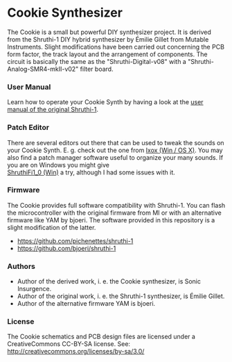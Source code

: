 # Cookie Synthesizer

The Cookie is a small but powerful DIY synthesizer project.
It is derived from the Shruthi-1 DIY hybrid synthesizer by Émilie Gillet 
from Mutable Instruments. 
Slight modifications have been carried out concerning the PCB form factor, the track layout 
and the arrangement of components. 
The circuit is basically the same as the "Shruthi-Digital-v08" with a "Shruthi-Analog-SMR4-mkII-v02" 
filter board.


### User Manual
Learn how to operate your Cookie Synth by having a look at the 
[user manual of the original Shruthi-1](https://mutable-instruments.net/archive/shruthi/manual/).


### Patch Editor
There are several editors out there that can be used to tweak the sounds on your Cookie Synth. 
E. g. check out the one from 
[Ixox (Win / OS X)](https://github.com/Ixox/Shruthi-And-Ambika-Editors/releases).
You may also find a patch manager software useful to organize your many sounds. 
If you are on Windows you might give  
[ShruthiFi1_0 (Win)](https://sites.google.com/site/thesonicfunk/programs) a try, although 
I had some issues with it.


### Firmware
The Cookie provides full software compatibility with Shruthi-1. You can flash the 
microcontroller with the original firmware from MI or with an alternative firmware like 
YAM by bjoeri. The software provided in this repository is a slight modification of the latter.
* https://github.com/pichenettes/shruthi-1
* https://github.com/bjoeri/shruthi-1


### Authors
* Author of the derived work, i. e. the Cookie synthesizer, is Sonic Insurgence.
* Author of the original work, i. e. the Shruthi-1 synthesizer, is Émilie Gillet.
* Author of the alternative firmware YAM is bjoeri.



### License
The Cookie schematics and PCB design files are licensed under a CreativeCommons CC-BY-SA license.
See: http://creativecommons.org/licenses/by-sa/3.0/

